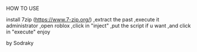 HOW TO USE

install 7zip (https://www.7-zip.org/)
,extract the past 
,execute it administrator
,open roblox 
,click in "inject"
,put the script if u want
,and click in "execute"
enjoy



by Sodraky
